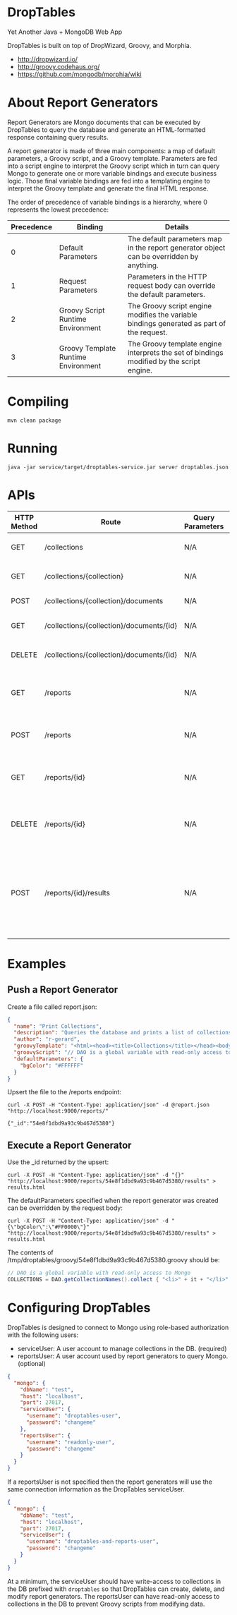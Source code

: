 # DropTables

Yet Another Java + MongoDB Web App

DropTables is built on top of DropWizard, Groovy, and Morphia.
* http://dropwizard.io/
* http://groovy.codehaus.org/
* https://github.com/mongodb/morphia/wiki


# About Report Generators

Report Generators are Mongo documents that can be executed by DropTables to query the database and generate an HTML-formatted response containing query results.

A report generator is made of three main components: a map of default parameters, a Groovy script, and a Groovy template.
Parameters are fed into a script engine to interpret the Groovy script which in turn can query Mongo to generate one or more variable bindings and execute business logic.
Those final variable bindings are fed into a templating engine to interpret the Groovy template and generate the final HTML response.

The order of precedence of variable bindings is a hierarchy, where 0 represents the lowest precedence:

| Precedence | Binding | Details |
| ---------- | ------- | ------- |
| 0 | Default Parameters | The default parameters map in the report generator object can be overridden by anything. |
| 1 | Request Parameters | Parameters in the HTTP request body can override the default parameters. |
| 2 | Groovy Script Runtime Environment | The Groovy script engine modifies the variable bindings generated as part of the request. |
| 3 | Groovy Template Runtime Environment | The Groovy template engine interprets the set of bindings modified by the script engine. |


# Compiling

`mvn clean package`

# Running

`java -jar service/target/droptables-service.jar server droptables.json`


# APIs

| HTTP Method | Route | Query Parameters | Description |
| ----------- | ----- | ---------------- | ----------- |
| GET | /collections | N/A | Lists collection names in the database. |
| GET | /collections/{collection} | N/A | Lists IDs of documents in the collection. |
| POST | /collections/{collection}/documents | N/A | Upserts a document into the collection. |
| GET | /collections/{collection}/documents/{id} | N/A | Fetches the specified document from the collection. |
| DELETE | /collections/{collection}/documents/{id} | N/A | Deletes the specified document from the collection. |
| GET | /reports | N/A | Lists the IDs of report generators scripts in the "droptables.reports" collection. |
| POST | /reports | N/A | Upserts a report generator into the "droptables.reports" collection. |
| GET | /reports/{id} | N/A | Fetches the specified report generator from the "droptables.reports" collection. |
| DELETE | /reports/{id} | N/A | Deletes the specified report generator from the "droptables.reports" collection. |
| POST | /reports/{id}/results | N/A | Executes the specified Groovy script and returns the results as HTML. The request body is a JSON object of key,value pairs to use as variable bindings for the script. |


# Examples

## Push a Report Generator

Create a file called report.json:
```json
{
  "name": "Print Collections",
  "description": "Queries the database and prints a list of collections",
  "author": "r-gerard",
  "groovyTemplate": "<html><head><title>Collections</title></head><body bgcolor=\"<% print bgColor %>\"><h1>Collections</h1><ul><% print COLLECTIONS %></ul></body></html>",
  "groovyScript": "// DAO is a global variable with read-only access to Mongo\nCOLLECTIONS = DAO.getCollectionNames().collect { \"<li>\" + it + \"</li>\" }.join(\"\\n\")",
  "defaultParameters": {
    "bgColor": "#FFFFFF"
  }
}
```

Upsert the file to the /reports endpoint:
```
curl -X POST -H "Content-Type: application/json" -d @report.json "http://localhost:9000/reports/"

{"_id":"54e8f1dbd9a93c9b467d5380"}
```

## Execute a Report Generator

Use the _id returned by the upsert:

`curl -X POST -H "Content-Type: application/json" -d "{}" "http://localhost:9000/reports/54e8f1dbd9a93c9b467d5380/results" > results.html`

The defaultParameters specified when the report generator was created can be overridden by the request body:

`curl -X POST -H "Content-Type: application/json" -d "{\"bgColor\":\"#FF0000\"}" "http://localhost:9000/reports/54e8f1dbd9a93c9b467d5380/results" > results.html`

The contents of /tmp/droptables/groovy/54e8f1dbd9a93c9b467d5380.groovy should be:

```groovy
// DAO is a global variable with read-only access to Mongo
COLLECTIONS = DAO.getCollectionNames().collect { "<li>" + it + "</li>" }.join("\n")
```

# Configuring DropTables

DropTables is designed to connect to Mongo using role-based authorization with the following users:
* serviceUser: A user account to manage collections in the DB. (required)
* reportsUser: A user account used by report generators to query Mongo. (optional)

```json
{
  "mongo": {
    "dbName": "test",
    "host": "localhost",
    "port": 27017,
    "serviceUser": {
      "username": "droptables-user",
      "password": "changeme"
    },
    "reportsUser": {
      "username": "readonly-user",
      "password": "changeme"
    }
  }
}
```

If a reportsUser is not specified then the report generators will use the same connection information as the DropTables serviceUser.

```json
{
  "mongo": {
    "dbName": "test",
    "host": "localhost",
    "port": 27017,
    "serviceUser": {
      "username": "droptables-and-reports-user",
      "password": "changeme"
    }
  }
}
```

At a minimum, the serviceUser should have write-access to collections in the DB prefixed with `droptables` so that DropTables can create, delete, and modify report generators.
The reportsUser can have read-only access to collections in the DB to prevent Groovy scripts from modifying data.
